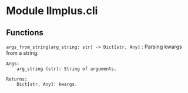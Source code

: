Module llmplus.cli
==================

Functions
---------

    
`args_from_string(arg_string: str) ‑> Dict[str, Any]`
:   Parsing kwargs from a string.
    
    Args:
        arg_string (str): String of arguments.
    
    Returns:
        Dict[str, Any]: kwargs.